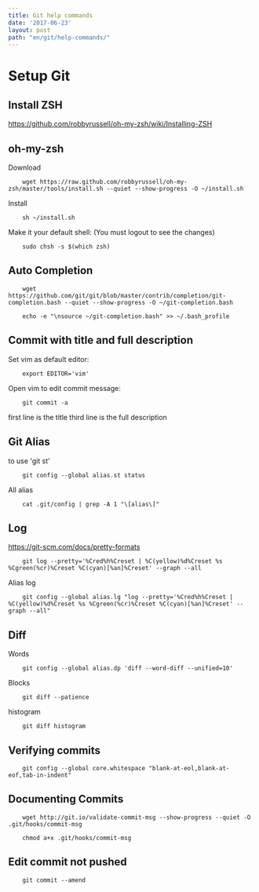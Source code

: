 ```yaml
---
title: Git help commands
date: '2017-06-23'
layout: post
path: "en/git/help-commands/"
---
```


# Setup Git

## Install ZSH
https://github.com/robbyrussell/oh-my-zsh/wiki/Installing-ZSH

## oh-my-zsh
Download
```
    wget https://raw.github.com/robbyrussell/oh-my-zsh/master/tools/install.sh --quiet --show-progress -O ~/install.sh
```

Install
```
    sh ~/install.sh
```

Make it your default shell: (You must logout to see the changes)
```
    sudo chsh -s $(which zsh)
```


## Auto Completion

```
    wget https://github.com/git/git/blob/master/contrib/completion/git-completion.bash --quiet --show-progress -O ~/git-completion.bash
```

```
    echo -e "\nsource ~/git-completion.bash" >> ~/.bash_profile
```

## Commit with title and full description
Set vim as default editor:
```
    export EDITOR='vim'
```

Open vim to edit commit message:
```
    git commit -a
```
first line is the title
third line is the full description


## Git Alias
to use 'git st'
```
    git config --global alias.st status
```

All alias
```
    cat .git/config | grep -A 1 "\[alias\]"
```

## Log
https://git-scm.com/docs/pretty-formats
```
    git log --pretty='%Cred%h%Creset | %C(yellow)%d%Creset %s %Cgreen(%cr)%Creset %C(cyan)[%an]%Creset' --graph --all
```
Alias log
```
    git config --global alias.lg "log --pretty='%Cred%h%Creset | %C(yellow)%d%Creset %s %Cgreen(%cr)%Creset %C(cyan)[%an]%Creset' --graph --all"
```

## Diff
Words
```
    git config --global alias.dp 'diff --word-diff --unified=10'
```

Blocks
```
    git diff --patience
```

histogram
```
    git diff histogram
```

## Verifying commits

```
    git config --global core.whitespace "blank-at-eol,blank-at-eof,tab-in-indent"
```

## Documenting Commits
```
    wget http://git.io/validate-commit-msg --show-progress --quiet -O .git/hooks/commit-msg
```
```
    chmod a+x .git/hooks/commit-msg
```

## Edit commit not pushed
```
    git commit --amend
```